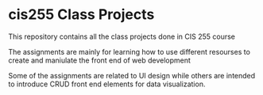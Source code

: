 # cis255 Class Projects

This repository contains all the class projects done in CIS 255 course

The assignments are mainly for learning how to use different resourses to create and maniulate the front end of web development

Some of the assignments are related to UI design while others are intended to introduce CRUD front end elements for data visualization.
